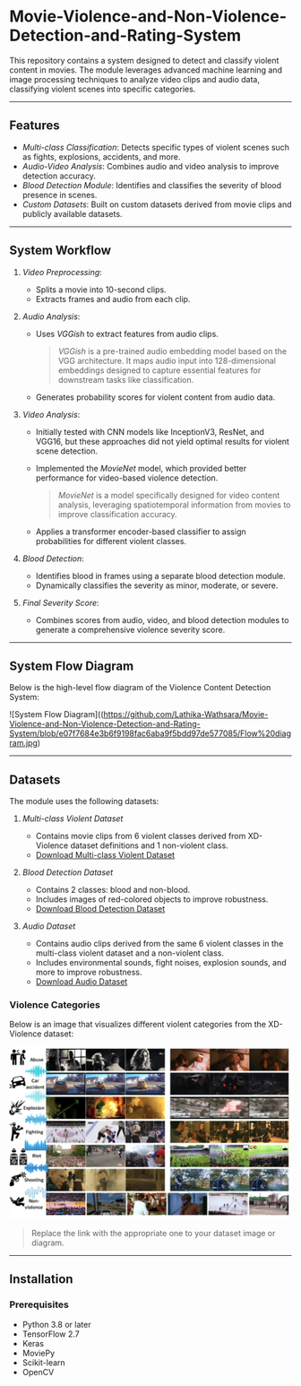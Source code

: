 # Movie-Violence-and-Non-Violence-Detection-and-Rating-System



This repository contains a system designed to detect and classify violent content in movies. The module leverages advanced machine learning and image processing techniques to analyze video clips and audio data, classifying violent scenes into specific categories.

---

## Features
- *Multi-class Classification*: Detects specific types of violent scenes such as fights, explosions, accidents, and more.
- *Audio-Video Analysis*: Combines audio and video analysis to improve detection accuracy.
- *Blood Detection Module*: Identifies and classifies the severity of blood presence in scenes.
- *Custom Datasets*: Built on custom datasets derived from movie clips and publicly available datasets.

---

## System Workflow

1. *Video Preprocessing*:
    - Splits a movie into 10-second clips.
    - Extracts frames and audio from each clip.

2. *Audio Analysis*:
    - Uses *VGGish* to extract features from audio clips.  
      > *VGGish* is a pre-trained audio embedding model based on the VGG architecture. It maps audio input into 128-dimensional embeddings designed to capture essential features for downstream tasks like classification.

    - Generates probability scores for violent content from audio data.

3. *Video Analysis*:
    - Initially tested with CNN models like InceptionV3, ResNet, and VGG16, but these approaches did not yield optimal results for violent scene detection.
    - Implemented the *MovieNet* model, which provided better performance for video-based violence detection.  
      > *MovieNet* is a model specifically designed for video content analysis, leveraging spatiotemporal information from movies to improve classification accuracy.

    - Applies a transformer encoder-based classifier to assign probabilities for different violent classes.

4. *Blood Detection*:
    - Identifies blood in frames using a separate blood detection module.
    - Dynamically classifies the severity as minor, moderate, or severe.

5. *Final Severity Score*:
    - Combines scores from audio, video, and blood detection modules to generate a comprehensive violence severity score.

---

## System Flow Diagram

Below is the high-level flow diagram of the Violence Content Detection System:

![System Flow Diagram]((https://github.com/Lathika-Wathsara/Movie-Violence-and-Non-Violence-Detection-and-Rating-System/blob/e07f7684e3b6f9198fac6aba9f5bdd97de577085/Flow%20diagram.jpg)



---

## Datasets

The module uses the following datasets:

1. *Multi-class Violent Dataset*  
   - Contains movie clips from 6 violent classes derived from XD-Violence dataset definitions and 1 non-violent class.
   - [Download Multi-class Violent Dataset](https://drive.google.com/drive/folders/158ceibgYDFB6q0fiuF9sjJjQCulgtK2f?usp=sharing)  

2. *Blood Detection Dataset*  
   - Contains 2 classes: blood and non-blood.  
   - Includes images of red-colored objects to improve robustness.  
   - [Download Blood Detection Dataset](https://drive.google.com/drive/folders/158ceibgYDFB6q0fiuF9sjJjQCulgtK2f?usp=sharing)

3. *Audio Dataset*  
   - Contains audio clips derived from the same 6 violent classes in the multi-class violent dataset and a non-violent class.
   - Includes environmental sounds, fight noises, explosion sounds, and more to improve robustness.
   - [Download Audio Dataset](https://drive.google.com/drive/folders/158ceibgYDFB6q0fiuF9sjJjQCulgtK2f?usp=sharing)

### Violence Categories  
Below is an image that visualizes different violent categories from the XD-Violence dataset:

![Violence Categories](https://github.com/Lathika-Wathsara/Movie-Violence-and-Non-Violence-Detection-and-Rating-System/blob/d3a877be73b2155f04f644a580305f732b21a1eb/Categories.jpg)

> Replace the link with the appropriate one to your dataset image or diagram.

---

## Installation

### Prerequisites
- Python 3.8 or later
- TensorFlow 2.7
- Keras
- MoviePy
- Scikit-learn
- OpenCV


